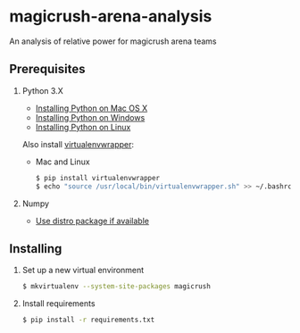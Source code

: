 # magicrush-arena-analysis
An analysis of relative power for magicrush arena teams

Prerequisites
-------------

1. Python 3.X

   - [Installing Python on Mac OS X](http://docs.python-guide.org/en/latest/starting/install/osx/)
   - [Installing Python on Windows](http://docs.python-guide.org/en/latest/starting/install/win/)
   - [Installing Python on Linux](http://docs.python-guide.org/en/latest/starting/install/linux/)

   Also install [virtualenvwrapper](http://virtualenvwrapper.readthedocs.org/en/latest/):

   - Mac and Linux

     ```bash
     $ pip install virtualenvwrapper
     $ echo "source /usr/local/bin/virtualenvwrapper.sh" >> ~/.bashrc
     ```

2. Numpy
   - [Use distro package if available](http://www.scipy.org/install.html)

Installing
----------

1. Set up a new virtual environment

   ```bash
   $ mkvirtualenv --system-site-packages magicrush
   ```

2. Install requirements

   ```bash
   $ pip install -r requirements.txt
   ```
